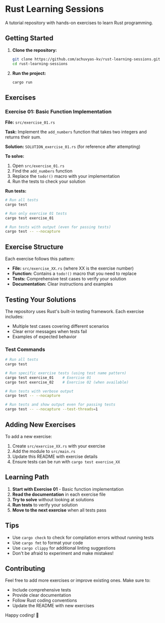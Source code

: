 # Rust Learning Sessions

A tutorial repository with hands-on exercises to learn Rust programming.

## Getting Started

1. **Clone the repository:**
   ```bash
   git clone https://github.com/achuvyas-kv/rust-learning-sessions.git
   cd rust-learning-sessions
   ```

2. **Run the project:**
   ```bash
   cargo run
   ```

## Exercises

### Exercise 01: Basic Function Implementation

**File:** `src/exercise_01.rs`

**Task:** Implement the `add_numbers` function that takes two integers and returns their sum.

**Solution:** `SOLUTION_exercise_01.rs` (for reference after attempting)

**To solve:**
1. Open `src/exercise_01.rs`
2. Find the `add_numbers` function
3. Replace the `todo!()` macro with your implementation
4. Run the tests to check your solution

**Run tests:**
```bash
# Run all tests
cargo test

# Run only exercise 01 tests
cargo test exercise_01

# Run tests with output (even for passing tests)
cargo test -- --nocapture
```

## Exercise Structure

Each exercise follows this pattern:
- **File:** `src/exercise_XX.rs` (where XX is the exercise number)
- **Function:** Contains a `todo!()` macro that you need to replace
- **Tests:** Comprehensive test cases to verify your solution
- **Documentation:** Clear instructions and examples

## Testing Your Solutions

The repository uses Rust's built-in testing framework. Each exercise includes:
- Multiple test cases covering different scenarios
- Clear error messages when tests fail
- Examples of expected behavior

### Test Commands

```bash
# Run all tests
cargo test

# Run specific exercise tests (using test name pattern)
cargo test exercise_01    # Exercise 01
cargo test exercise_02    # Exercise 02 (when available)

# Run tests with verbose output
cargo test -- --nocapture

# Run tests and show output even for passing tests
cargo test -- --nocapture --test-threads=1
```

## Adding New Exercises

To add a new exercise:

1. Create `src/exercise_XX.rs` with your exercise
2. Add the module to `src/main.rs`
3. Update this README with exercise details
4. Ensure tests can be run with `cargo test exercise_XX`

## Learning Path

1. **Start with Exercise 01** - Basic function implementation
2. **Read the documentation** in each exercise file
3. **Try to solve** without looking at solutions
4. **Run tests** to verify your solution
5. **Move to the next exercise** when all tests pass

## Tips

- Use `cargo check` to check for compilation errors without running tests
- Use `cargo fmt` to format your code
- Use `cargo clippy` for additional linting suggestions
- Don't be afraid to experiment and make mistakes!

## Contributing

Feel free to add more exercises or improve existing ones. Make sure to:
- Include comprehensive tests
- Provide clear documentation
- Follow Rust coding conventions
- Update the README with new exercises

Happy coding! 🦀 